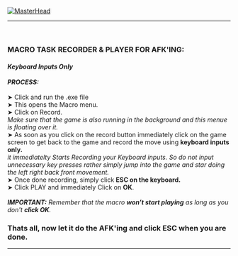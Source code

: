 [![MasterHead](https://i.imgur.com/2kGVERe.gif)](https://github.com/Souptik-Sarkar)

<hr/>
<br/>

<h3 align="left">MACRO TASK RECORDER & PLAYER FOR AFK'ING:</h3>
<h4 align="left"><i>Keyboard Inputs Only</i></h4>

<div align="left">
<b><i>PROCESS:</i></b> <br> <br>
➤ Click and run the .exe file <br>
➤ This opens the Macro menu. <br>
➤ Click on Record. <br>
<i>Make sure that the game is also running in the background and this menue is floating over it.</i> <br>
➤ As soon as you click on the record button immediately click on the game screen to get back to the game and record the move using <b>keyboard inputs only.</b> <br>
<i>it immediatelty Starts Recording your Keyboard inputs. So do not input unnecessary key presses rather simply jump into the game and star doing the left right back front movement.</i><br>
➤ Once done recording, simply click <b>ESC on the keyboard.</b> <br>
➤ Click PLAY and immediately Click on <b>OK</b>.<br><br>
<i><b>IMPORTANT:</b> Remember that the macro <b>won’t start playing</b> as long as you don't <b>click OK</b>.</i><br>


<h3 align="left">Thats all, now let it do the AFK'ing and click <b>ESC</b> when you are done.</h3>
<hr/>
